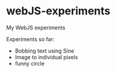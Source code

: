 # webJS-experiments
My WebJS experiments

Experiments so far:

- Bobbing text using Sine
- Image to individual pixels
- funny circle
